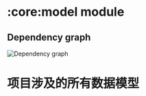 # :core:model module
## Dependency graph
![Dependency graph](../../docs/images/graphs/dep_graph_core_model.svg)
# 项目涉及的所有数据模型